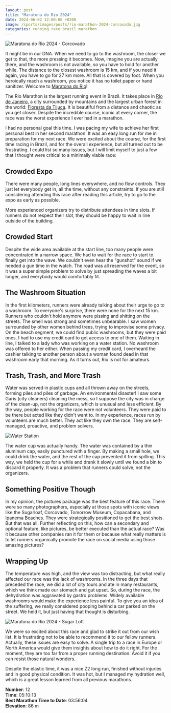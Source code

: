 ```yaml
---
layout: post
title: "Maratona do Rio 2024"
date: 2024-06-02 12:00:00 +0200
image: /sports/images/posts/rio-marathon-2024-corcovado.jpg
categories: running race brazil marathon
---
```


![Maratona do Rio 2024 - Corcovado](/sports/images/posts/rio-marathon-2024-corcovado.jpg)

It might be in our DNA. When we need to go to the washroom, the closer we get to that, the more pressing it becomes. Now, imagine you are actually there, and the washroom is not available, so you have to hold for another while. The distance to the closest washroom is 15 km, and if you need it again, you have to go for 27 km more. All that is covered by foot. When you heroically reach a washroom, you notice it has no toilet paper or hand sanitizer. Welcome to [Maratona do Rio](https://www.maratonadorio.com.br)!

<!-- more -->

The Rio Marathon is the largest running event in Brazil. It takes place in [Rio de Janeiro](https://en.wikipedia.org/wiki/Rio_de_Janeiro), a city surrounded by mountains and the largest urban forest in the world: [Floresta da Tijuca](https://en.wikipedia.org/wiki/Tijuca_National_Park). It is beautiful from a distance and chaotic as you get closer. Despite the incredible course, iconic at every corner, the race was the worst experience I ever had in a marathon.

I had no personal goal this time. I was pacing my wife to achieve her first personal best in her second marathon. It was an easy long run for me in preparation for my next race. We were excited about the course, for the first time racing in Brazil, and for the overall experience, but all turned out to be frustrating. I could list so many issues, but I will limit myself to just a few that I thought were critical to a minimally viable race:

## Crowded Expo

There were many people, long lines everywhere, and no flow controls. They just let everybody get in, all the time, without any constraints. If you are still considering attending this race after reading this article, try to go to the expo as early as possible.

More experienced organizers try to distribute attendees in time slots. If runners do not respect their slot, they should be happy to wait in line outside of the building.

## Crowded Start

Despite the wide area available at the start line, too many people were concentrated in a narrow space. We had to wait for the race to start to finally get into the wave. We couldn't even hear the "gunshot" sound if we needed a gun time in the watch. The road was all reserved for the event, so it was a super simple problem to solve by just spreading the waves a bit longer, and everybody would comfortably fit.

## The Washroom Situation

In the first kilometers, runners were already talking about their urge to go to a washroom. To everyone's surprise, there were none for the next 15 km. Runners who couldn't hold anymore were pissing and shitting on the streets. The smell was strong and sometimes unbearable. I saw women surrounded by other women behind trees, trying to improvise some privacy. On the beach segment, we could find public washrooms, but they were paid ones. I had to use my credit card to get access to one of them. Waiting in line, I talked to a lady who was working on a water station. No washroom was offered to her either. When passing my credit card, I overheard the cashier talking to another person about a woman found dead in that washroom early that morning. As it turns out, Rio is not for amateurs.

## Trash, Trash, and More Trash

Water was served in plastic cups and all thrown away on the streets, forming piles and piles of garbage. An environmental disaster! I saw some Garis (city cleaners) cleaning the mess, so I suppose the city was in charge of the clean-up, not the organizers, which is unusual and less efficient. By the way, people working for the race were not volunteers. They were paid to be there but acted like they didn't want to. In my experience, races run by volunteers are much better. They act like they own the race. They are self-managed, proactive, and problem solvers.

![Water Station](/sports/images/posts/rio-marathon-2024-water.jpg)

The water cup was actually handy. The water was contained by a thin aluminum cap, easily punctured with a finger. By making a small hole, we could drink the water, and the rest of the cap prevented it from spilling. This way, we held the cup for a while and drank it slowly until we found a bin to discard it properly. It was a problem that runners could solve, not the organizers.

## Something Positive Though

In my opinion, the pictures package was the best feature of this race. There were so many photographers, especially at those spots with iconic views like the Sugarloaf, Corcovado, Tomorrow Museum, Copacabana, and Ipanema Beaches. They were strategically positioned to get the best shots. But that was all. Further reflecting on this, how can a secondary and optional feature, like pictures, be better executed than the actual race? Was it because other companies ran it for them or because what really matters is to let runners organically promote the race on social media using those amazing pictures?

## Wrapping Up

The temperature was high, and the view was too distracting, but what really affected our race was the lack of washrooms. In the three days that preceded the race, we did a lot of city tours and ate in many restaurants, which we think made our stomach and gut upset. So, during the race, the dehydration was aggravated by gastro problems. Widely available washrooms would make the experience less painful. To give you an idea of the suffering, we really considered pooping behind a car parked on the street. We held it, but just having that thought is disturbing.

![Maratona do Rio 2024 - Sugar Loft](/sports/images/posts/rio-marathon-2024-sugar-loft.jpg)

We were so excited about this race and glad to strike it out from our wish list. It is frustrating not to be able to recommend it to our fellow runners. Actually, these issues are easy to solve. A single trip to a race in Europe or North America would give them insights about how to do it right. For the moment, they are too far from a proper running destination. Avoid it if you can resist those natural wonders.

Despite the elastic time, it was a nice Z2 long run, finished without injuries and in good physical condition. It was hot, but I managed my hydration well, which is a great lesson learned from all previous marathons.

**Number**: 12\
**Time**: 05:10:13\
**Best Marathon Time to Date**: 03:56:04\
**Elevation**: 86 m
